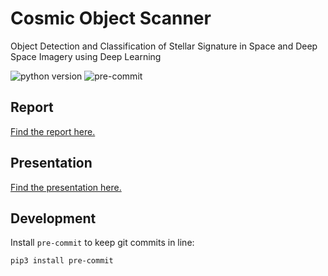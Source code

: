 # Cosmic Object Scanner

Object Detection and Classification of Stellar Signature in Space and Deep Space Imagery using Deep Learning

<!-- https://badgen.net/badge/:subject/:status/:color?icon=github -->
![python version](https://badgen.net/badge/python/3.11/blue)
![pre-commit](https://badgen.net/badge/pre-commit/3.6.0/green)

## Report

[Find the report here.](Report.pdf)

## Presentation

[Find the presentation here.](Presentation.pptx)

## Development

Install `pre-commit` to keep git commits in line:

    pip3 install pre-commit
